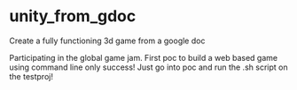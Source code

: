 # unity_from_gdoc
Create a fully functioning 3d game from a google doc

Participating in the global game jam.  First poc to build a web based game using command line only success!  Just go into poc and run the .sh script on the testproj!
